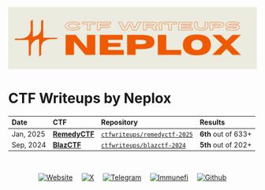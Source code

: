 ![CTF Writeups by Neplox](image.png)

# CTF Writeups by Neplox

| Date      | CTF                                              | Repository                                     | Results             |
| :-------- | :----------------------------------------------- | :--------------------------------------------- | :------------------ |
| Jan, 2025 | [**RemedyCTF**](https://ctftime.org/event/2618/) | [`ctfwriteups/remedyctf-2025`](remedyctf-2025) | **6th** out of 633+ |
| Sep, 2024 | [**BlazCTF**](https://ctftime.org/event/2492/)   | [`ctfwriteups/blazctf-2024`](blazctf-2024)     | **5th** out of 202+ |

<br>
<div align=center>

[![ Website  ](https://img.shields.io/badge/Neplox%2eSecurity-informational?style=for-the-badge&color=ef5902)](https://neplox.security)&emsp;
[![ X        ](https://img.shields.io/badge/X-informational?style=for-the-badge&color=ef5902)](https://x.com/neploxaudit)&emsp;
[![ Telegram ](https://img.shields.io/badge/Telegram-informational?style=for-the-badge&color=ef5902)](https://t.me/neploxaudit)&emsp;
[![ Immunefi ](https://img.shields.io/badge/Immunefi-informational?style=for-the-badge&color=ef5902)](https://immunefi.com/profile/neploxaudit)&emsp;
[![ Github   ](https://img.shields.io/badge/Github-informational?style=for-the-badge&color=ef5902)](https://github.com/neploxaudit)

</div>
